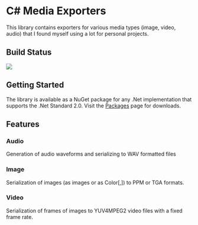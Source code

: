 # C# Media Exporters
This library contains exporters for various media types (image, video, audio) that I found myself using a lot for personal projects.

## Build Status
![](https://github.com/qkmaxware/CsMedia/workflows/Build/badge.svg)

## Getting Started
The library is available as a NuGet package for any .Net implementation that supports the .Net Standard 2.0. Visit the [Packages](https://github.com/qkmaxware/CsMedia/packages) page for downloads.

## Features
### Audio
Generation of audio waveforms and serializing to WAV formatted files
### Image
Serialization of images (as images or as Color[,]) to PPM or TGA formats.
### Video
Serialization of frames of images to YUV4MPEG2 video files with a fixed frame rate.